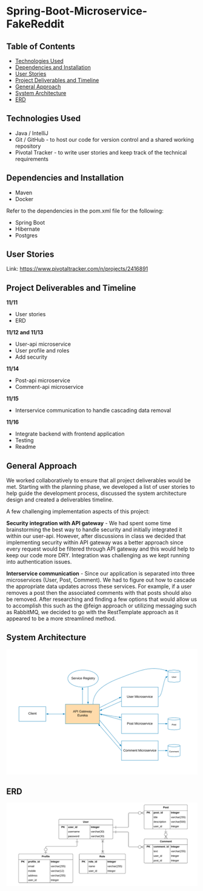 # Spring-Boot-Microservice-FakeReddit

## Table of Contents
* [Technologies Used](#technologies-used)
* [Dependencies and Installation](#dependencies-and-installation)
* [User Stories](#user-stories)
* [Project Deliverables and Timeline](#project-deliverables-and-timeline)
* [General Approach](#general-approach)
* [System Architecture](#system-architecture)
* [ERD](#erd)


## Technologies Used
- Java / IntelliJ
- Git / GitHub - to host our code for version control and a shared working repository
- Pivotal Tracker - to write user stories and keep track of the technical requirements

## Dependencies and Installation
- Maven
- Docker

Refer to the dependencies in the pom.xml file for the following:
- Spring Boot
- Hibernate
- Postgres

## User Stories
Link:   https://www.pivotaltracker.com/n/projects/2416891

## Project Deliverables and Timeline
**11/11**
- User stories
- ERD

**11/12 and 11/13**
- User-api microservice
- User profile and roles
- Add security

**11/14**
- Post-api microservice
- Comment-api microservice

**11/15**
- Interservice communication to handle cascading data removal

**11/16**
- Integrate backend with frontend application
- Testing
- Readme

## General Approach
We worked collaboratively to ensure that all project deliverables would be met. Starting with the planning phase, we developed a list of user stories to help guide the development process, discussed the system architecture design and created a deliverables timeline. 

A few challenging implementation aspects of this project:

**Security integration with API gateway** - We had spent some time brainstorming the best way to handle security and initially integrated it within our user-api. However, after discussions in class we decided that implementing security within API gateway was a better approach since every request would be filtered through API gateway and this would help to keep our code more DRY. Integration was challenging as we kept running into authentication issues. 

**Interservice communication** - Since our application is separated into three microservices (User, Post, Comment). We had to figure out how to cascade the appropriate data updates across these services. For example, if a user removes a post then the associated comments with that posts should also be removed. After researching and finding a few options that would allow us to accomplish this such as the @feign approach or utilizing messaging such as RabbitMQ, we decided to go with the RestTemplate approach as it appeared to be a more streamlined method.

## System Architecture
![erd](https://github.com/BenjaminKarasik28/Spring-Boot-Microservice-FakeReddit/blob/master/System%20Architecture.png)


## ERD 

![ERD](https://github.com/BenjaminKarasik28/Spring-Boot-Microservice-FakeReddit/blob/master/ERD.png)


